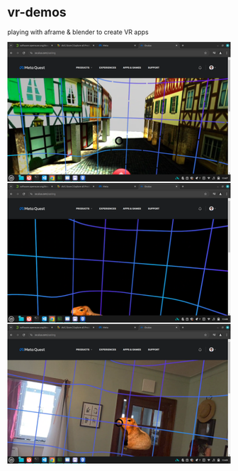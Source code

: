 # vr-demos
playing with aframe &amp; blender to create VR apps


<img src="https://raw.githubusercontent.com/peteee/vr-demos/refs/heads/main/meta-casts/Screenshot%20from%202025-03-10%2013-47-31.png">

<img src="https://raw.githubusercontent.com/peteee/vr-demos/refs/heads/main/meta-casts/Screenshot%20from%202025-03-10%2013-48-38.png">

<img src="https://raw.githubusercontent.com/peteee/vr-demos/refs/heads/main/meta-casts/Screenshot%20from%202025-03-10%2013-49-39.png">
